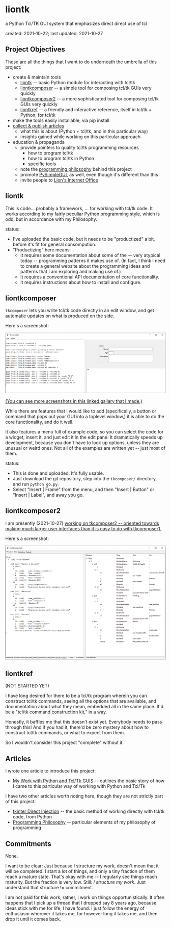 # liontk
a Python Tcl/TK GUI system that emphasizes direct direct use of tcl

created: 2021-10-22; last updated: 2021-10-27

## <a name="objectives">Project Objectives</a>

These are all the things that I want to do underneath the umbrella of this project:
* create & maintain tools
	* [liontk](#liontk) -- basic Python module for interacting with tcl/tk
	* [liontkcomposer](#liontkcomposer) -- a simple tool for composing tcl/tk GUIs very quickly
    * [liontkcomposer2](#liontkcomposer2) -- a more sophisticated tool for composing tcl/tk GUIs very quickly
	* [liontkref](#liontkref) -- a friendly and interactive reference, itself in tcl/tk + Python, for tcl/tk
* make the tools easily installable, via pip install
* [collect & publish articles](#articles)
	* what this is about (Python + tcl/tk, and in this particular way)
	* insights gained while working on this particular approach
* education & propaganda
	* provide pointers to quality tcl/tk programming resources
		* how to program tcl/tk
		* how to program tcl/tk in Python
		* specific tools
	* note the [programming philosophy](https://github.com/LionKimbro/lions_internet_office/blob/main/2021/users/lion/entries/2021-09-06_programming-philosophy.md) behind this project
	* promote [PySimpleGUI](https://pysimplegui.readthedocs.io/en/latest/), as well, even though it's different than this
	* invite people to [Lion's Internet Office](https://github.com/LionKimbro/lions_internet_office)

## <a name="liontk">liontk</a>

This is code... probably a framework, ... for working with tcl/tk code.
It works according to my fairly peculiar Python programming style, which is odd, but in accordance with my Philosophy.

status:
* I've uploaded the basic code, but it needs to be "productized" a bit, before it's fit for general consompution.
* "Productizing" here means:
	* It requires some documentation about some of the -- very atypical today -- programming patterns it makes use of.  (In fact, I think I need to create a general website about the programming ideas and patterns that I am exploring and making use of.)
	* It requires a conventional API documentation of core functionality.
	* It requires instructions about how to install and configure.

## <a name="liontkcomposer">liontkcomposer</a>

`tkcomposer` lets you write tcl/tk code directly in an edit window, and get automatic updates on what is produced on the side.

Here's a screenshot:

![Simple tkcomposer Screenshot](img/2021-10-23_example-simple.png)

[(You can see more screenshots in this linked gallary that I made.)](articles/2021-10-23_tkcomposer-example-screenshots.md)

While there are features that I would like to add (specifically, a button or command that pops out your GUI into a toplevel window,) it is able to do the core functionality, and do it well.

It also features a menu full of example code, so you can select the code for a widget, insert it, and just edit it in the edit pane.  It dramatically speeds up development, because you don't have to look up options, unless they are unusual or weird ones.  Not all of the examples are written yet -- just most of them.

status:
* This is done and uploaded.  It's fully usable.
* Just download the git repository, step into the `tkcomposer/` directory, and run `python go.py`.
* Select "Insert | Frame" from the menu, and then "Insert | Button" or "Insert | Label", and away you go.

## <a name="liontkcomposer2">liontkcomposer2</a>

I am presently (2021-10-27) [working on tkcomposer2 -- oriented towards making much larger user interfaces than it is easy to do with tkcomposer1.](articles/2021-10-28_tkcomposer2-work.md)

Here's a screenshot:

![Screenshot of tkcomposer2](img/2021-10-27_tkcomposer2-example1.png)


## <a name="liontkref">liontkref</a>

(NOT STARTED YET)

I have long desired for there to be a tcl/tk program wherein you can construct tcl/tk commands, seeing all the options that are available, and documentation about what they mean, embedded all in the same place.  It'd be a "tcl/tk command construction kit," in a way.

Honestly, it baffles me that this doesn't exist yet.  Everybody needs to pass through this!  And if you had it, there'd be zero mystery about how to construct tcl/tk commands, or what to expect from them.

So I wouldn't consider this project "complete" without it.

## <a name="articles">Articles</a>

I wrote one article to introduce this project:
* [My Work with Python and Tcl/Tk GUIS](articles/2021-10-22_my-work-with-python-and-tcltk-guis.md) -- outlines the basic story of how I came to this particular way of working with Python and Tcl/Tk


I have two other articles worth noting here, though they are not strictly part of this project:
* [tkinter Direct Injection](https://github.com/LionKimbro/lions_internet_office/blob/main/2021/users/lion/entries/2021-09-18_tkinter-direct.md) -- the basic method of working directly with tcl/tk code, from Python
* [Programming Philosophy](https://github.com/LionKimbro/lions_internet_office/blob/main/2021/users/lion/entries/2021-09-06_programming-philosophy.md) -- particular elements of my philosophy of programming

## <a name="commitments">Commitments</a>

None.

I want to be clear:  Just because I structure my work, doesn't mean that it will be completed.  I start a lot of things, and only a tiny fraction of them reach a mature state.  That's okay with me -- I regularly see things reach maturity.  But the fraction is very low.  Still: *I structure my work*.  Just understand that structure != commitment.

I am not paid for this work; rather, I work on things opportunistically.  It often happens that I pick up a thread that I dropped say 8 years ago, because ideas stick with me for life, I have found.  I just follow the energy of enthusiasm wherever it takes me, for however long it takes me, and then drop it until it comes back.
